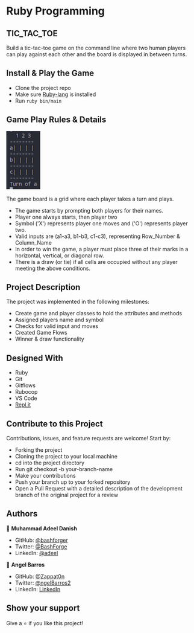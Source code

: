 # Ruby Programming

## TIC_TAC_TOE

Build a tic-tac-toe game on the command line where two human players can play against each other and the board is displayed in between turns.

## Install & Play the Game

- Clone the project repo
- Make sure [Ruby-lang](https://www.ruby-lang.org/en/) is installed
- Run `ruby bin/main` 

## Game Play Rules & Details

![screenshot](./screenshots/screenshot.png)

The game board is a grid where each player takes a turn and plays.

- The game starts by prompting both players for their names.
- Player one always starts, then player two
- Symbol ('X') represents player one moves and ('O') represents player two.
- Valid inputs are (a1-a3, b1-b3, c1-c3), representing Row_Number & Column_Name
- In order to win the game, a player must place three of their marks in a horizontal, vertical, or diagonal row.
- There is a draw (or tie) if all cells are occupied without any player meeting the above conditions.

## Project Description

The project was implemented in the following milestones:

- Create game and player classes to hold the attributes and methods
- Assigned players name and symbol
- Checks for valid input and moves
- Created Game Flows
- Winner & draw functionality

## Designed With
- Ruby
- Git
- Gitflows
- Rubocop
- VS Code
- [Repl.it](https://repl.it/@AngelLuisLuis1/tic-tac-toe)

## Contribute to this Project

Contributions, issues, and feature requests are welcome! Start by:

  - Forking the project
  - Cloning the project to your local machine
  - cd into the project directory
  - Run git checkout -b your-branch-name
  - Make your contributions
  - Push your branch up to your forked repository
  - Open a Pull Request with a detailed description of the development branch of the original project for a review

## Authors

👤 **Muhammad Adeel Danish**

- GitHub: [@bashforger](https://github.com/bashforger)
- Twitter: [@BashForge](https://twitter.com/BashForge)
- LinkedIn: [@adeel](https://www.linkedin.com/Muhammad-adeel-danish)

👤 **Angel Barros**

- GitHub: [@Zappat0n](https://github.com/Zappat0n)
- Twitter: [@ngelBarros2](https://twitter.com/ngelBarros2)
- LinkedIn: [LinkedIn](https://www.linkedin.com/in/angel-luis-barros-pazos-8889011b5/)


## Show your support

Give a ⭐️ if you like this project!
